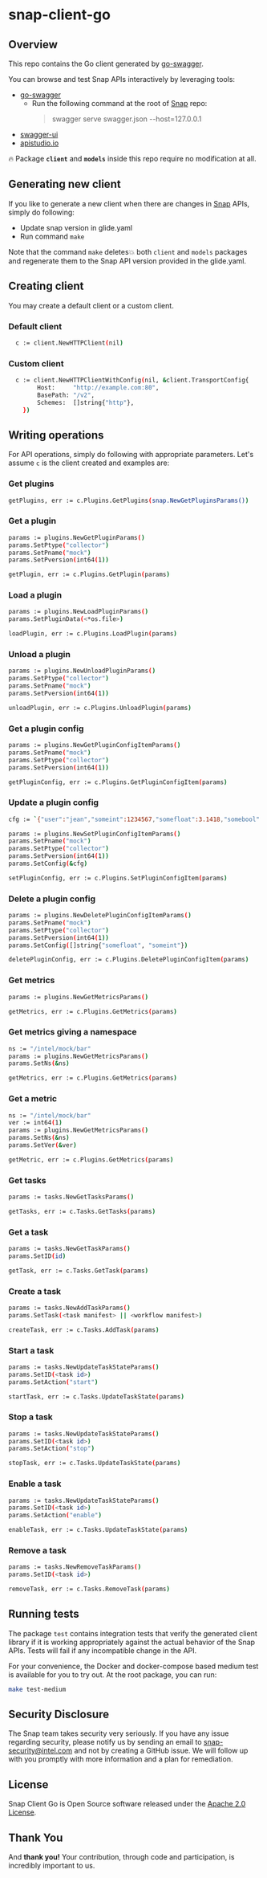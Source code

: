 # snap-client-go

## Overview

This repo contains the Go client generated by [go-swagger](https://github.com/go-swagger/go-swagger). 

You can browse and test Snap APIs interactively by leveraging tools:

* [go-swagger](https://github.com/go-swagger/go-swagger)
  * Run the following command at the root of [Snap](https://github.com/intelsdi-x/snap) repo:
    > swagger serve swagger.json --host=127.0.0.1
* [swagger-ui](https://github.com/swagger-api/swagger-ui)
* [apistudio.io](http://apistudio.io/)

:fire: Package **`client`** and **`models`** inside this repo require no modification at all.

## Generating new client
If you like to generate a new client when there are changes in [Snap](https://github.com/intelsdi-x/snap) APIs, simply do following:

* Update snap version in glide.yaml
* Run command `make`

Note that the command `make` deletes:boom: both `client` and `models` packages and regenerate them to the Snap API version provided in the glide.yaml.

## Creating client

You may create a default client or a custom client.

### Default client

```sh
  c := client.NewHTTPClient(nil)
```

### Custom client

```sh
  c := client.NewHTTPClientWithConfig(nil, &client.TransportConfig{
		Host:     "http://example.com:80",
		BasePath: "/v2",
		Schemes:  []string{"http"},
	})
```

## Writing operations

For API operations, simply do following with appropriate parameters. Let's assume `c` is the client created and examples are:

### Get plugins

```sh
getPlugins, err := c.Plugins.GetPlugins(snap.NewGetPluginsParams())
```

### Get a plugin

```sh
params := plugins.NewGetPluginParams()
params.SetPtype("collector")
params.SetPname("mock")
params.SetPversion(int64(1))

getPlugin, err := c.Plugins.GetPlugin(params)
```

### Load a plugin

```sh
params := plugins.NewLoadPluginParams()
params.SetPluginData(<*os.file>)

loadPlugin, err := c.Plugins.LoadPlugin(params)
```

### Unload a plugin

```sh
params := plugins.NewUnloadPluginParams()
params.SetPtype("collector")
params.SetPname("mock")
params.SetPversion(int64(1))

unloadPlugin, err := c.Plugins.UnloadPlugin(params)
```

### Get a plugin config

```sh
params := plugins.NewGetPluginConfigItemParams()
params.SetPname("mock")
params.SetPtype("collector")
params.SetPversion(int64(1))

getPluginConfig, err := c.Plugins.GetPluginConfigItem(params)
```

### Update a plugin config

```sh
cfg := `{"user":"jean","someint":1234567,"somefloat":3.1418,"somebool":false}`

params := plugins.NewSetPluginConfigItemParams()
params.SetPname("mock")
params.SetPtype("collector")
params.SetPversion(int64(1))
params.SetConfig(&cfg)

setPluginConfig, err := c.Plugins.SetPluginConfigItem(params)
```

### Delete a plugin config

```sh
params := plugins.NewDeletePluginConfigItemParams()
params.SetPname("mock")
params.SetPtype("collector")
params.SetPversion(int64(1))
params.SetConfig([]string{"somefloat", "someint"})

deletePluginConfig, err := c.Plugins.DeletePluginConfigItem(params)
```

### Get metrics

```sh
params := plugins.NewGetMetricsParams()

getMetrics, err := c.Plugins.GetMetrics(params)
```

### Get metrics giving a namespace

```sh
ns := "/intel/mock/bar"
params := plugins.NewGetMetricsParams()
params.SetNs(&ns)

getMetrics, err := c.Plugins.GetMetrics(params)
```

### Get a metric

```sh
ns := "/intel/mock/bar"
ver := int64(1)
params := plugins.NewGetMetricsParams()
params.SetNs(&ns)
params.SetVer(&ver)

getMetric, err := c.Plugins.GetMetrics(params)
```

### Get tasks

```sh
params := tasks.NewGetTasksParams()

getTasks, err := c.Tasks.GetTasks(params)
```

### Get a task

```sh
params := tasks.NewGetTaskParams()
params.SetID(id)

getTask, err := c.Tasks.GetTask(params)
```

### Create a task

```sh
params := tasks.NewAddTaskParams()
params.SetTask(<task manifest> || <workflow manifest>)

createTask, err := c.Tasks.AddTask(params)
```

### Start a task

```sh
params := tasks.NewUpdateTaskStateParams()
params.SetID(<task id>)
params.SetAction("start")

startTask, err := c.Tasks.UpdateTaskState(params)
```

### Stop a task

```sh
params := tasks.NewUpdateTaskStateParams()
params.SetID(<task id>)
params.SetAction("stop")

stopTask, err := c.Tasks.UpdateTaskState(params)
```

### Enable a task

```sh
params := tasks.NewUpdateTaskStateParams()
params.SetID(<task id>)
params.SetAction("enable")

enableTask, err := c.Tasks.UpdateTaskState(params)
```

### Remove a task

```sh
params := tasks.NewRemoveTaskParams()
params.SetID(<task id>)

removeTask, err := c.Tasks.RemoveTask(params)
```

## Running tests

The package `test` contains integration tests that verify the generated client library if it is working appropriately against the actual behavior of the Snap APIs. Tests will fail if any incompatible change in the API.

For your convenience, the Docker and docker-compose based medium test is available for you to try out.  At the root package, you can run:  

```sh
make test-medium
```

## Security Disclosure

The Snap team takes security very seriously. If you have any issue regarding security, please notify us by sending an email to snap-security@intel.com
and not by creating a GitHub issue. We will follow up with you promptly with more information and a plan for remediation.

## License
Snap Client Go is Open Source software released under the [Apache 2.0 License](LICENSE).

## Thank You
And **thank you!** Your contribution, through code and participation, is incredibly important to us.